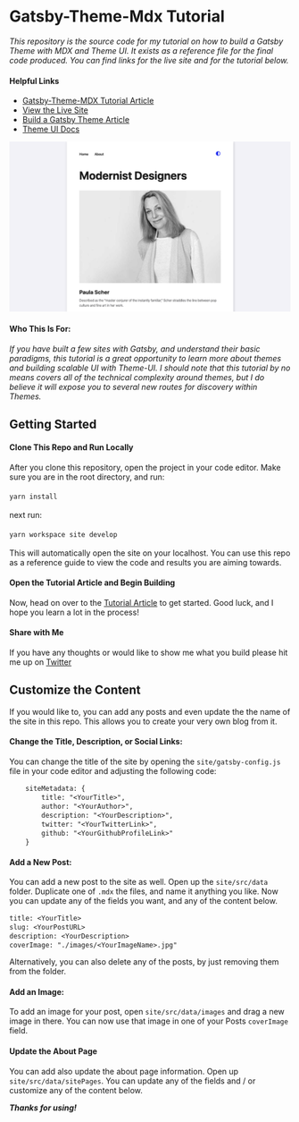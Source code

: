 # Gatsby-Theme-Mdx Tutorial

_This repository is the source code for my tutorial on how to build a Gatsby Theme with MDX and Theme UI. It exists as a reference file for the final code produced. You can find links for the live site and for the tutorial below._

#### Helpful Links

-   [Gatsby-Theme-MDX Tutorial Article](https://www.dropbox.com/scl/fi/lkojk0wmciw9lcjfhmnn1/Build-a-Gatsby-Theme-with-MDX-and-Theme-UI.paper?dl=0&rlkey=xc2lf0w8vc0t7xa4svn40q7m8)
-   [View the Live Site](https://confident-lamport-d5be78.netlify.com/)
-   [Build a Gatsby Theme Article](https://www.gatsbyjs.org/tutorial/building-a-theme/)
-   [Theme UI Docs](https://theme-ui.com/)

![Home Page](./README_imgs/HomePage.png)

#### Who This Is For:

_If you have built a few sites with Gatsby, and understand their basic paradigms, this tutorial is a great opportunity to learn more about themes and building scalable UI with Theme-UI. I should note that this tutorial by no means covers all of the technical complexity around themes, but I do believe it will expose you to several new routes for discovery within Themes._

## Getting Started

#### Clone This Repo and Run Locally

After you clone this repository, open the project in your code editor. Make sure you are in the root directory, and run:
<br/>
<br/>
`yarn install`
<br/>
<br/>
next run:
<br/>
<br/>
`yarn workspace site develop`
<br/>
<br/>
This will automatically open the site on your localhost.
You can use this repo as a reference guide to view the code and results you are aiming towards.

#### Open the Tutorial Article and Begin Building

Now, head on over to the [Tutorial Article](https://www.dropbox.com/scl/fi/lkojk0wmciw9lcjfhmnn1/Build-a-Gatsby-Theme-with-MDX-and-Theme-UI.paper?dl=0&rlkey=xc2lf0w8vc0t7xa4svn40q7m8) to get started. Good luck, and I hope you learn a lot in the process!

#### Share with Me

If you have any thoughts or would like to show me what you build please hit me up on [Twitter](https://twitter.com/JeremyStuBarnes)

## Customize the Content

If you would like to, you can add any posts and even update the the name of the site in this repo. This allows you to create your very own blog from it.

#### Change the Title, Description, or Social Links:

You can change the title of the site by opening the `site/gatsby-config.js` file in your code editor and adjusting the following code:

```
	siteMetadata: {
		title: "<YourTitle>",
		author: "<YourAuthor>",
		description: "<YourDescription>",
		twitter: "<YourTwitterLink>",
		github: "<YourGithubProfileLink>"
	}
```

#### Add a New Post:

You can add a new post to the site as well. Open up the `site/src/data` folder. Duplicate one of `.mdx` the files, and name it anything you like. Now you can update any of the fields you want, and any of the content below.

```
title: <YourTitle>
slug: <YourPostURL>
description: <YourDescription>
coverImage: "./images/<YourImageName>.jpg"
```

Alternatively, you can also delete any of the posts, by just removing them from the folder.

#### Add an Image:

To add an image for your post, open `site/src/data/images` and drag a new image in there. You can now use that image in one of your Posts `coverImage` field.

#### Update the About Page

You can add also update the about page information. Open up `site/src/data/sitePages`. You can update any of the fields and / or customize any of the content below.

**_Thanks for using!_**
